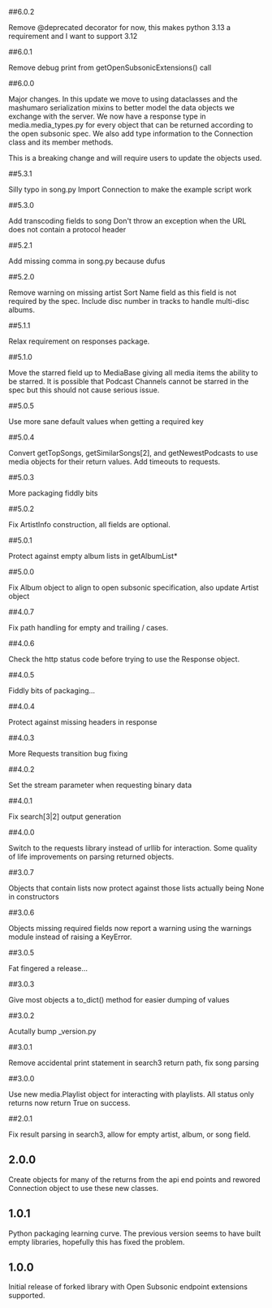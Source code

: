 ##6.0.2

Remove @deprecated decorator for now, this makes python 3.13 a requirement and I want to support 3.12

##6.0.1

Remove debug print from getOpenSubsonicExtensions() call

##6.0.0

Major changes. In this update we move to using dataclasses and the mashumaro
serialization mixins to better model the data objects we exchange with the server.
We now have a response type in media.media_types.py for every object that can be
returned according to the open subsonic spec. We also add type information to the
Connection class and its member methods.

This is a breaking change and will require users to update the objects used.

##5.3.1

Silly typo in song.py
Import Connection to make the example script work

##5.3.0

Add transcoding fields to song
Don't throw an exception when the URL does not contain a protocol header


##5.2.1

Add missing comma in song.py because dufus

##5.2.0

Remove warning on missing artist Sort Name field as this field is not required by the
spec. Include disc number in tracks to handle multi-disc albums.

##5.1.1

Relax requirement on responses package.

##5.1.0

Move the starred field up to MediaBase giving all media items the ability to be
starred. It is possible that Podcast Channels cannot be starred in the spec but this
should not cause serious issue.

##5.0.5

Use more sane default values when getting a required key

##5.0.4

Convert getTopSongs, getSimilarSongs[2], and getNewestPodcasts to use media objects
for their return values. Add timeouts to requests.

##5.0.3

More packaging fiddly bits

##5.0.2

Fix ArtistInfo construction, all fields are optional.

##5.0.1

Protect against empty album lists in getAlbumList*

##5.0.0

Fix Album object to align to open subsonic specification, also update Artist object

##4.0.7

Fix path handling for empty and trailing / cases.

##4.0.6

Check the http status code before trying to use the Response object.

##4.0.5

Fiddly bits of packaging...

##4.0.4

Protect against missing headers in response

##4.0.3

More Requests transition bug fixing

##4.0.2

Set the stream parameter when requesting binary data

##4.0.1

Fix search[3|2] output generation

##4.0.0

Switch to the requests library instead of urllib for interaction. Some quality of life improvements on parsing returned objects.

##3.0.7

Objects that contain lists now protect against those lists actually being None in constructors

##3.0.6

Objects missing required fields now report a warning using the warnings module instead of raising a
KeyError.

##3.0.5

Fat fingered a release...

##3.0.3

Give most objects a to_dict() method for easier dumping of values

##3.0.2

Acutally bump _version.py

##3.0.1

Remove accidental print statement in search3 return path, fix song parsing

##3.0.0

Use new media.Playlist object for interacting with playlists. All status only returns now return True on success.

##2.0.1

Fix result parsing in search3, allow for empty artist, album, or song field.

## 2.0.0

Create objects for many of the returns from the api end points and rewored Connection object to use these new classes.

## 1.0.1

Python packaging learning curve. The previous version seems to have built empty
libraries, hopefully this has fixed the problem.

## 1.0.0

Initial release of forked library with Open Subsonic endpoint extensions supported.
